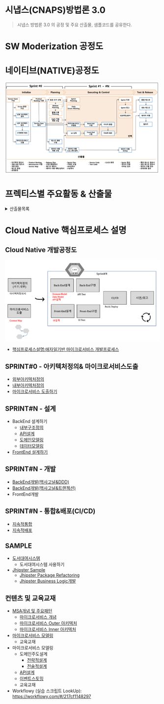 # 시냅스(CNAPS)방법론 3.0
> 시냅스 방법론 3.0 의 공정 및 주요 산출물, 샘플코드를 공유한다.



# SW Moderization 공정도




# 네이티브(NATIVE)공정도

![공정도](https://github.com/cnaps/main/blob/master/img/%EA%B3%B5%EC%A0%95%EB%8F%84.png)  

# 프렉티스별 주요활동 & 산출물 

<details>
<summary>산출물목록</summary>
<div markdown="1">

|Phase|Practice | Step | Output |
|------|------|---|---|
|Sprint0|**외부아키텍처정의**|- 인프라정의<br>- 플랫폼정의<br>- 백엔드서비스정의<br>- 통신방법정의<br>- 배포정책정의|인프라구성도<br>아키텍처구성도<br>배포구성도|
||**내부아키텍처정의**|- 프론트엔드기술정의<br>- 서비스내부구조정의<br>- 비지니스로직구조설계<br>- 데이터매핑구조설계<br>|서비스별패키지구조<br>기타아키텍처문서|
||**구현환경정의**|- 개발환경정의<br>- CI/CD환경구성<br>-  테스트환경정의<br>- 운영환경정의|클라우드 개발/테스트/운영환경<br>CI/CD환경|
||**마이크로서비스도출**|- 서브시스템식별<br>- 바운디드컨텍스트식별<br>- 마이크로서비스도출|서비스맵|
||**서비스스펙(SPEC)정의**|- 서비스별KeyConcept정의|서비스별KeyConcept<br>인터페이스정의서|
||테스트계획수립|- 테스트수행대상정의<br>- 테스트수행절차,방법,도구정의|테스트수행계획서|
||데이터이행계획수립|- 데이터이행대상정의<br>- 데이터이행방법정의|데이터이행계획서|
|SprintN#|**마이크로서비스모델링**|- 도메인모델링<br>- 데이터모델링<br>- API정의|도메인모델<br>데이터모델<br>API설계서|
||**백엔드구현**|- 백엔드코드구현<br>- 저장소구현 <br>- API테스트수행|백엔드구현소스|
||**UI설계**|-UI레이아웃정의<br>-UI속성및이벤트정의|UI설계서|
||**프론트엔드구현**|- 프론드엔드코드구현 <br>- UI단위테스트수행|프론트엔드구현소스|
||**지속적통합**|- 파이프라인설계<br>- 빌드잡구현<br>- 빌드수행|파이프라인(빌드)<br>빌드결과|
||**지속적배포**|- 파이프라인설계<br>- 배포잡구현<br>- 배포수행|파이프라인(배포)<br>배포된서비스|
||데이터이행프로그램설계|- 이행절차설계<br>- 데이터클렌징<br>- 신구매핑정의|데이터매핑정의서|
||데이터이행리허설|- 테스트데이터준비<br>- 데이터이행테스트수행<br>- 이행절차보완|이행리허설결과|
|Test&Release|통합테스트|- 통합테스트환경준비<br>- 통합테스트수행<br>- 결과정리및결함수정|식별결함|
||성능테스트|- 성능테스트계획수립<br>- 환경준비 <br>- 성능테스트수행<br>- 결과정리및조치 |성능테스트수행결과서|
||데이터이행|- 기초데이터이행<br>- 본데이터이행||
||릴리즈|- 릴리즈수행|운영환경|

</div>
</details>

# Cloud Native 핵심프로세스 설명 
## Cloud Native 개발공정도
![설계/개발공정도](https://github.com/CNAPS-MSA/CNAPS3/blob/master/img/agileP.png)  
- [핵심프로세스설명:애자일기반 마이크로서비스 개발프로세스](https://engineering-skcc.github.io/agile/microservice-agile/)

## SPRINT#0 - 아키텍처정의& 마이크로서비스도출 
- [외부아키텍처정의](/contents/outerarchi.md) 
- [내부아키텍처정의](/contents/innerarchi.md)  
- [마이크로서비스 도출하기](/contents/ddd.md) 

## SPRINT#N - 설계
- BackEnd 설계하기 
  - [내부구조정의](/contents/mspackage.md) 
  - [API설계](/contents/API.md) 
  - [도메인모델링](/contents/domain.md) 
  - [데이터모델링](/contents/data.md) 
 - [FrontEnd 설계하기](https://engineering-skcc.github.io/microservice%20modeling/FrontEnd-modeling/)
## SPRINT#N - 개발
- [BackEnd개발(헥사고널&DDD)](/contents/backEnddomain.md) 
- [BackEnd개발(헥사고널&트랜젝션)](/contents/backEnddata.md) 
- FrontEnd개발
    
## SPRINT#N - 통합&배포(CI/CD)
- [지속적통합](/contents/ci.md)
- [지속적배포](/contents/cd.md) 

## SAMPLE
- [도서대여시스템](/contents/sample.md)
  - 도서대여시스템 사용하기
- [Jhipster Sample](/contents/jhipster_guide.md)
  - [Jhipster Package Refactoring](/contents/jhipster_package_ref.md)
  - [Jhipster Business Logic개발](/contents/jhipster_businesslogic.md)

## 컨텐츠 및 교육교재
  - [MSA개념 및 주요패턴](https://engineering-skcc.github.io/tags/microservice/)
    - [마이크로서비스 개념](https://engineering-skcc.github.io/categories/#microservice-%EA%B0%9C%EB%85%90)
    - [마이크로서비스 Outer 아키텍처](https://engineering-skcc.github.io/categories/#microservice-outer-achitecture)
    - [마이크로서비스 Inner 아키텍처](https://engineering-skcc.github.io/categories/#microservice-inner-achitecture)
  - [마이크로서비스 모델링](https://engineering-skcc.github.io/categories/#microservice-modeling)
    - 교육교재 
  - 마이크로서비스 모델링 
    - 도메인주도설계
      - [전략적설계](https://engineering-skcc.github.io/microservice%20modeling/ddd-Srategic-design/)
      - [전술적설계](https://engineering-skcc.github.io/microservice%20modeling/BackEnd-modeling-domainModeling/)
    - [API설계](https://engineering-skcc.github.io/microservice%20modeling/BackEnd-modeling-API/)
    - [이벤트스토밍](https://engineering-skcc.github.io/microservice%20modeling/Event-Storming/)
    - 교육교재
  - Workflowy (실습 스크립트 LookUp): https://workflowy.com/#/217cf1148297
   

